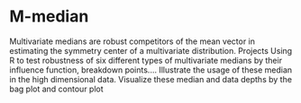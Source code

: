 # M-median

Multivariate medians are robust competitors of the mean vector in estimating the
symmetry center of a multivariate distribution.
Projects Using R to test robustness of six different types of multivariate medians by their influence function, breakdown points.... Illustrate the usage of these median in the high dimensional data. Visualize these median and data depths by the bag plot and contour plot


